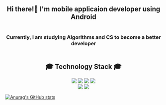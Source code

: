 ## <div align="center"> Hi there!👋 I'm mobile applicaion developer using Android </div>
    

### <br><div align="center">  Currently, I am studying Algorithms and CS to become a better developer </div></br>


## <div align="center"> 🎓 Technology Stack 🎓 </div>

<div align= "center">   
<span><img src="https://img.shields.io/badge/JAVA-007396?style=flat-square&logo=Java&logoColor=white"/></span>
<span><img src="https://img.shields.io/badge/Kotlin-0095D5?style=flat-square&logo=Kotlin&logoColor=white"/></span>
<span><img src="https://img.shields.io/badge/C-A8B9CC?style=flat-square&logo=C&logoColor=white"/></span>
<span><img src="https://img.shields.io/badge/C Sharp-239120?style=flat-square&logo=C#&logoColor=white"/></span>
</div>

<div align= "center">
<span><img src="https://img.shields.io/badge/Android Studio-3DDC84?style=flat-square&logo=AndroidStudio&logoColor=white"/></span>
<span><img src="https://img.shields.io/badge/Unity-000000?style=flat-square&logo=Unity&logoColor=white"/></span>
</div>


[![Anurag's GitHub stats](https://github-readme-stats.vercel.app/api?username=tjrkdgnl&count_private=true)](https://github.com/anuraghazra/github-readme-stats)



<!--
**tjrkdgnl/tjrkdgnl** is a ✨ _special_ ✨ repository because its `README.md` (this file) appears on your GitHub profile.

Here are some ideas to get you started:

- 🔭 I’m currently working on ...
- 🌱 I’m currently learning ...
- 👯 I’m looking to collaborate on ...
- 🤔 I’m looking for help with ...
- 💬 Ask me about ...
- 📫 How to reach me: ...
- 😄 Pronouns: ...
- ⚡ Fun fact: ...
-->
